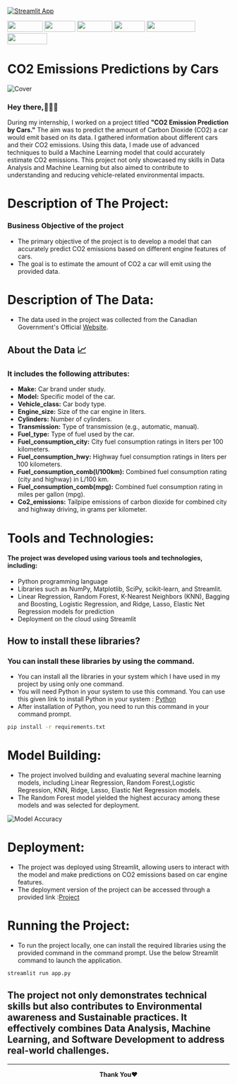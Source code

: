 [![Streamlit App](https://static.streamlit.io/badges/streamlit_badge_black_white.svg)]([https://co2-emissions-htaqmencsgwky3dyvqspdj.streamlit.app/])

<img height="25" width="80" src="https://img.shields.io/badge/python-3670A0?style=for-the-badge&logo=python&logoColor=ffdd54"> <img height="25" width="70" src="https://img.shields.io/badge/numpy-%23013243.svg?style=for-the-badge&logo=numpy&logoColor=white"> <img height="25" width="80" src="https://img.shields.io/badge/Matplotlib-%23ffffff.svg?style=for-the-badge&logo=Matplotlib&logoColor=black"> <img height="25" width="70" src="https://img.shields.io/badge/SciPy-%230C55A5.svg?style=for-the-badge&logo=scipy&logoColor=%white"> <img height="25" width="110" src="https://img.shields.io/badge/scikit--learn-%23F7931E.svg?style=for-the-badge&logo=scikit-learn&logoColor=white"> <img height="25" width="90" src="https://img.shields.io/badge/Streamlit-FF4B4B?style=for-the-badge&logo=Streamlit&logoColor=white"> 

# CO2 Emissions Predictions by Cars 

![Cover](https://github.com/RohanKlaus/CO2-emissions/assets/139590571/abab12ec-4210-403b-a4e7-89690f7baa63)


<h3>Hey there,👨🏻‍💻</h3>
<p>During my internship, I worked on a project titled <b>"CO2 Emission Prediction by Cars."</b> The aim was to predict the amount of Carbon Dioxide (CO2) a car would emit based on its data. I gathered information about different cars and their CO2 emissions. Using this data, I made use of advanced techniques to build a Machine Learning model that could accurately estimate CO2 emissions. This project not only showcased my skills in Data Analysis and Machine Learning but also aimed to contribute to understanding and reducing vehicle-related environmental impacts.</p>

# Description of The Project:

<h3><b>Business Objective of the project</b></h3>

- The primary objective of the project is to develop a model that can accurately predict CO2 emissions based on different engine features of cars. 
- The goal is to estimate the amount of CO2 a car will emit using the provided data.

# Description of The Data:

- The data used in the project was collected from the Canadian Government's Official [Website](https://open.canada.ca/data/en/dataset/98f1a129-f628-4ce4-b24d-6f16bf24dd64#wb-auto-6).

## About the Data 📈 

### It includes the following attributes:

- <b>Make:</b> Car brand under study.
- <b>Model:</b> Specific model of the car.
- <b>Vehicle_class:</b> Car body type.
- <b>Engine_size:</b> Size of the car engine in liters.
- <b>Cylinders:</b> Number of cylinders.
- <b>Transmission:</b> Type of transmission (e.g., automatic, manual).
- <b>Fuel_type:</b> Type of fuel used by the car.
- <b>Fuel_consumption_city:</b> City fuel consumption ratings in liters per 100 kilometers.
- <b>Fuel_consumption_hwy:</b> Highway fuel consumption ratings in liters per 100 kilometers.
- <b>Fuel_consumption_comb(l/100km):</b> Combined fuel consumption rating (city and highway) in L/100 km.
- <b>Fuel_consumption_comb(mpg):</b> Combined fuel consumption rating in miles per gallon (mpg).
- <b>Co2_emissions:</b> Tailpipe emissions of carbon dioxide for combined city and highway driving, in grams per kilometer.


# Tools and Technologies:

#### The project was developed using various tools and technologies, including:
- Python programming language
- Libraries such as NumPy, Matplotlib, SciPy, scikit-learn, and Streamlit.
- Linear Regression, Random Forest, K-Nearest Neighbors (KNN), Bagging and Boosting, Logistic Regression, and Ridge, Lasso, Elastic Net Regression models for prediction
- Deployment on the cloud using Streamlit


## How to install these libraries?
### You can install these libraries by using the command.

- You can install all the libraries in your system which I have used in my project by using only one command. 
- You will need Python in your system to use this command. You can use this given link to install Python in your system : [Python](https://www.python.org/downloads/)
- After installation of Python, you need to run this command in your command prompt.

```bash
pip install -r requirements.txt 
```
# Model Building:

- The project involved building and evaluating several machine learning models, including Linear Regression, Random Forest,Logistic Regression,  KNN, Ridge, Lasso, Elastic Net Regression models.
- The Random Forest model yielded the highest accuracy among these models and was selected for deployment.

![Model Accuracy](https://github.com/RohanKlaus/CO2-emissions/assets/139590571/d072b494-3d76-4906-aa84-2fa95b625997)


# Deployment:

- The project was deployed using Streamlit, allowing users to interact with the model and make predictions on CO2 emissions based on car engine features.
- The deployment version of the project can be accessed through a provided link :[Project](https://co2-emissions-mqnffnz7ka5rnzpyqjmyae.streamlit.app/)

# Running the Project:

- To run the project locally, one can install the required libraries using the provided command in the command prompt. Use the below Streamlit command to launch the application.
```bash
streamlit run app.py 
```

## The project not only demonstrates technical skills but also contributes to Environmental awareness and Sustainable practices. It effectively combines Data Analysis, Machine Learning, and Software Development to address real-world challenges.

---
<p align="center">
<b>Thank You</b>❤
</p>
